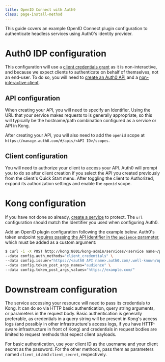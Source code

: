 ```yaml
---
title: OpenID Connect with Auth0
class: page-install-method
---
```


This guide covers an example OpenID Connect plugin configuration to authenticate headless services using Auth0's identity provider.

# Auth0 IDP configuration

This configuration will use a [client credentials grant](https://auth0.com/docs/api-auth/tutorials/client-credentials) as it is non-interactive, and because we expect clients to authenticate on behalf of themselves, not an end-user. To do so, you will need to [create an Auth0 API](https://auth0.com/docs/apis#how-to-configure-an-api-in-auth0) and a [non-interactive client](https://auth0.com/docs/clients).

## API configuration

When creating your API, you will need to specify an Identifier. Using the URL that your service makes requests to is generally appropriate, so this will typically be the hostname/path combination configured as a service or API in Kong.

After creating your API, you will also need to add the `openid` scope at `https://manage.auth0.com/#/apis/<API ID>/scopes`.

## Client configuration

You will need to authorize your client to access your API. Auth0 will prompt you to do so after client creation if you select the API you created previously from the client's Quick Start menu. After toggling the client to Authorized, expand its authorization settings and enable the `openid` scope.

# Kong configuration

If you have not done so already, [create a service](https://getkong.org/docs/0.13.x/admin-api/#add-service) to protect. The `url` configuration should match the Identifier you used when configuring Auth0.

Add an OpenID plugin configuration following the example below. Auth0's token endpoint [requires passing the API identifier in the `audience` parameter](https://auth0.com/docs/api/authentication#client-credentials), which must be added as a custom argument:

```bash
$ curl -i -X POST http://kong:8001/kong-admin/services/<service name>/plugins --data name="openid-connect" \
--data config.auth_methods="client_credentials" \
--data config.issuer="https://<auth0 API name>.auth0.com/.well-known/openid-configuration" \
--data config.token_post_args_names="audience" \
--data config.token_post_args_values="https://example.com/"
```

# Downstream configuration

The service accessing your resource will need to pass its credentials to Kong. It can do so via HTTP basic authentication, query string arguments, or parameters in the request body. Basic authentication is generally preferable, as credentials in a query string will be present in Kong's access logs (and possibly in other infrastructure's access logs, if you have HTTP-aware infrastructure in front of Kong) and credentials in request bodies are limited to request methods that expect
client payloads.

For basic authentication, use your client ID as the username and your client secret as the password. For the other methods, pass them as parameters named `client_id` and `client_secret`, respectively.
